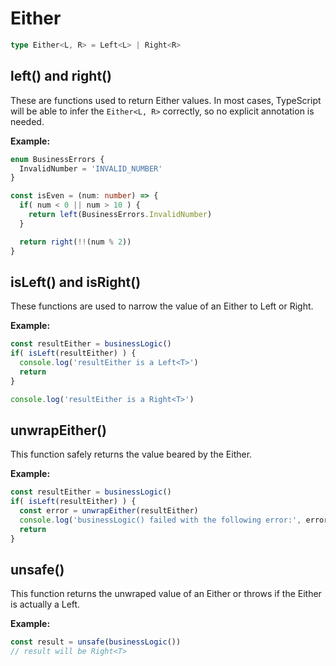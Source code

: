 # Either

```typescript
type Either<L, R> = Left<L> | Right<R>
```

## left() and right()

These are functions used to return Either values. In most cases, TypeScript will be able to infer the `Either<L, R>` correctly, so no explicit annotation is needed.

**Example:**

```typescript
enum BusinessErrors {
  InvalidNumber = 'INVALID_NUMBER'
}

const isEven = (num: number) => {
  if( num < 0 || num > 10 ) {
    return left(BusinessErrors.InvalidNumber)
  }

  return right(!!(num % 2))
}
```

## isLeft() and isRight()

These functions are used to narrow the value of an Either to Left or Right.

**Example:**

```typescript
const resultEither = businessLogic()
if( isLeft(resultEither) ) {
  console.log('resultEither is a Left<T>')
  return
}

console.log('resultEither is a Right<T>')
```

## unwrapEither()

This function safely returns the value beared by the Either.

**Example:**

```typescript
const resultEither = businessLogic()
if( isLeft(resultEither) ) {
  const error = unwrapEither(resultEither)
  console.log('businessLogic() failed with the following error:', error)
  return
}
```

## unsafe()

This function returns the unwraped value of an Either or throws if the Either is actually a Left.

**Example:**

```typescript
const result = unsafe(businessLogic())
// result will be Right<T>
```
